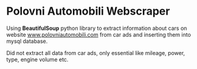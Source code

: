 # Polovni Automobili Webscraper

Using __BeautifulSoup__ python library to extract information about cars on website www.polovniautomobili.com from car ads
and inserting them into mysql database.

Did not extract all data from car ads, only essential like mileage, power, type, engine volume etc.




